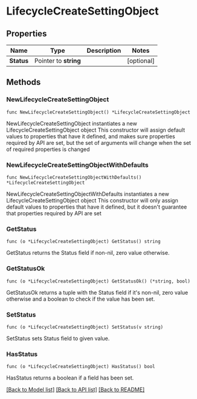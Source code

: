 # LifecycleCreateSettingObject

## Properties

Name | Type | Description | Notes
------------ | ------------- | ------------- | -------------
**Status** | Pointer to **string** |  | [optional] 

## Methods

### NewLifecycleCreateSettingObject

`func NewLifecycleCreateSettingObject() *LifecycleCreateSettingObject`

NewLifecycleCreateSettingObject instantiates a new LifecycleCreateSettingObject object
This constructor will assign default values to properties that have it defined,
and makes sure properties required by API are set, but the set of arguments
will change when the set of required properties is changed

### NewLifecycleCreateSettingObjectWithDefaults

`func NewLifecycleCreateSettingObjectWithDefaults() *LifecycleCreateSettingObject`

NewLifecycleCreateSettingObjectWithDefaults instantiates a new LifecycleCreateSettingObject object
This constructor will only assign default values to properties that have it defined,
but it doesn't guarantee that properties required by API are set

### GetStatus

`func (o *LifecycleCreateSettingObject) GetStatus() string`

GetStatus returns the Status field if non-nil, zero value otherwise.

### GetStatusOk

`func (o *LifecycleCreateSettingObject) GetStatusOk() (*string, bool)`

GetStatusOk returns a tuple with the Status field if it's non-nil, zero value otherwise
and a boolean to check if the value has been set.

### SetStatus

`func (o *LifecycleCreateSettingObject) SetStatus(v string)`

SetStatus sets Status field to given value.

### HasStatus

`func (o *LifecycleCreateSettingObject) HasStatus() bool`

HasStatus returns a boolean if a field has been set.


[[Back to Model list]](../README.md#documentation-for-models) [[Back to API list]](../README.md#documentation-for-api-endpoints) [[Back to README]](../README.md)


